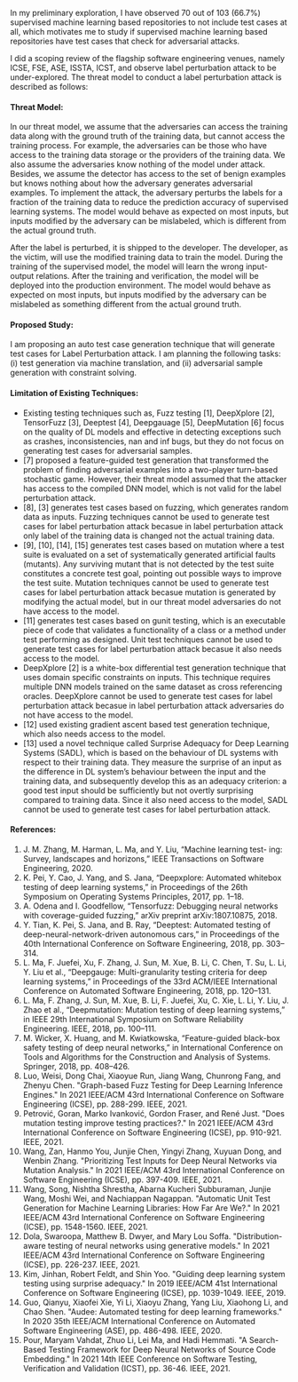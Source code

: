In my preliminary exploration, I have observed 70 out of 103 (66.7%) supervised machine learning based repositories to not include test cases at all, which motivates me to study if supervised machine learning based repositories have test cases that check for adversarial attacks. 

I did a scoping review of the flagship software engineering venues, namely ICSE, FSE, ASE, ISSTA, ICST, and observe label perturbation attack to be under-explored. The threat model to conduct a label perturbation attack is described as follows:

#### Threat Model: 
In our threat model, we assume that the adversaries can access the training data along with the ground truth of the training data, but cannot access the training process. For example, the adversaries can be those who have access to the training data storage or the providers of the training data. We also assume the adversaries know nothing of the model under attack. Besides, we assume the detector has access to the set of benign examples but knows nothing about how the adversary generates adversarial examples. To implement the attack, the adversary perturbs the labels for a fraction of the training data to reduce the prediction accuracy of supervised learning systems. The model would behave as expected on most inputs, but inputs modified by the adversary can be mislabeled, which is different from the actual ground truth. 

After the label is perturbed, it is shipped to the developer. The developer, as the victim, will use the modified training data to train the model. During the training of the supervised model, the model will learn the wrong input-output relations. After the training and verification, the model will be deployed into the production environment. The model would behave as expected on most inputs, but inputs modified by the adversary can be mislabeled as something different from the actual ground truth.

#### Proposed Study:
I am proposing an auto test case generation technique that will generate test cases for Label Perturbation attack. I am planning the following tasks: 
(i) test generation via machine translation, and 
(ii) adversarial sample generation with constraint solving.

#### Limitation of Existing Techniques:
- Existing testing techniques such as, Fuzz testing [1], DeepXplore [2], TensorFuzz [3], Deeptest [4], Deepgauage [5], DeepMutation [6] focus on the quality of DL models and effective in detecting exceptions such as crashes, inconsistencies, nan and inf bugs, but they do not focus on generating test cases for adversarial samples.
- [7] proposed a feature-guided test generation that transformed the problem of finding adversarial examples into a two-player turn-based stochastic game. However, their threat model assumed that the attacker has access to the compiled DNN model, which is not valid for the label perturbation attack.
- [8], [3] generates test cases based on fuzzing, which generates random data as inputs. Fuzzing techniques cannot be used to generate test cases for label perturbation attack becasue in label perturbation attack only label of the training data is changed not the actual training data.
- [9], [10], [14], [15] generates test cases based on mutation where a test suite is evaluated on a set of systematically generated artificial faults (mutants). Any surviving mutant that is not detected by the test suite constitutes a concrete test goal, pointing out possible ways to improve the test suite. Mutation techniques cannot be used to generate test cases for label perturbation attack becasue mutation is generated by modifying the actual model, but in our threat model adversaries do not have access to the model.
- [11] generates test cases based on gunit testing, which is an executable piece of code that validates a functionality of a class or a method under test performing as designed. Unit test techniques cannot be used to generate test cases for label perturbation attack becasue it also needs access to the model.
- DeepXplore [2] is a white-box differential test generation technique that uses domain specific constraints on inputs. This technique requires multiple DNN models trained on the same dataset as cross referencing oracles. DeepXplore cannot be used to generate test cases for label perturbation attack becasue in label perturbation attack adversaries do not have access to the model.
- [12] used existing gradient ascent based test generation technique, which also needs access to the model.
- [13] used a novel technique called Surprise Adequacy for Deep Learning Systems (SADL), which is based on the behaviour of DL systems with respect to their training data. They measure the surprise of an input as the difference in DL system’s behaviour between the input and the training data, and subsequently develop this as an adequacy criterion: a good test input should be sufficiently but not overtly surprising compared to training data. Since it also need access to the model, SADL cannot be used to generate test cases for label perturbation attack. 

#### References:
1. J. M. Zhang, M. Harman, L. Ma, and Y. Liu, “Machine learning test- ing: Survey, landscapes and horizons,” IEEE Transactions on Software Engineering, 2020.
2. K. Pei, Y. Cao, J. Yang, and S. Jana, “Deepxplore: Automated whitebox testing of deep learning systems,” in Proceedings of the 26th Symposium
on Operating Systems Principles, 2017, pp. 1–18.
3. A. Odena and I. Goodfellow, “Tensorfuzz: Debugging neural networks with coverage-guided fuzzing,” arXiv preprint arXiv:1807.10875, 2018.
4. Y. Tian, K. Pei, S. Jana, and B. Ray, “Deeptest: Automated testing of deep-neural-network-driven autonomous cars,” in Proceedings of the 40th International Conference on Software Engineering, 2018, pp. 303– 314.
5. L. Ma, F. Juefei, Xu, F. Zhang, J. Sun, M. Xue, B. Li, C. Chen, T. Su, L. Li, Y. Liu et al., “Deepgauge: Multi-granularity testing criteria for deep learning systems,” in Proceedings of the 33rd ACM/IEEE International Conference on Automated Software Engineering, 2018, pp. 120–131.
6.  L. Ma, F. Zhang, J. Sun, M. Xue, B. Li, F. Juefei, Xu, C. Xie, L. Li, Y. Liu, J. Zhao et al., “Deepmutation: Mutation testing of deep learning systems,” in IEEE 29th International Symposium on Software Reliability Engineering. IEEE, 2018, pp. 100–111.
7. M. Wicker, X. Huang, and M. Kwiatkowska, “Feature-guided black-box safety testing of deep neural networks,” in International Conference on Tools and Algorithms for the Construction and Analysis of Systems. Springer, 2018, pp. 408–426.
8. Luo, Weisi, Dong Chai, Xiaoyue Run, Jiang Wang, Chunrong Fang, and Zhenyu Chen. "Graph-based Fuzz Testing for Deep Learning Inference Engines." In 2021 IEEE/ACM 43rd International Conference on Software Engineering (ICSE), pp. 288-299. IEEE, 2021.
9. Petrović, Goran, Marko Ivanković, Gordon Fraser, and René Just. "Does mutation testing improve testing practices?." In 2021 IEEE/ACM 43rd International Conference on Software Engineering (ICSE), pp. 910-921. IEEE, 2021.
10. Wang, Zan, Hanmo You, Junjie Chen, Yingyi Zhang, Xuyuan Dong, and Wenbin Zhang. "Prioritizing Test Inputs for Deep Neural Networks via Mutation Analysis." In 2021 IEEE/ACM 43rd International Conference on Software Engineering (ICSE), pp. 397-409. IEEE, 2021.
11. Wang, Song, Nishtha Shrestha, Abarna Kucheri Subburaman, Junjie Wang, Moshi Wei, and Nachiappan Nagappan. "Automatic Unit Test Generation for Machine Learning Libraries: How Far Are We?." In 2021 IEEE/ACM 43rd International Conference on Software Engineering (ICSE), pp. 1548-1560. IEEE, 2021.
12. Dola, Swaroopa, Matthew B. Dwyer, and Mary Lou Soffa. "Distribution-aware testing of neural networks using generative models." In 2021 IEEE/ACM 43rd International Conference on Software Engineering (ICSE), pp. 226-237. IEEE, 2021.
13. Kim, Jinhan, Robert Feldt, and Shin Yoo. "Guiding deep learning system testing using surprise adequacy." In 2019 IEEE/ACM 41st International Conference on Software Engineering (ICSE), pp. 1039-1049. IEEE, 2019.
14. Guo, Qianyu, Xiaofei Xie, Yi Li, Xiaoyu Zhang, Yang Liu, Xiaohong Li, and Chao Shen. "Audee: Automated testing for deep learning frameworks." In 2020 35th IEEE/ACM International Conference on Automated Software Engineering (ASE), pp. 486-498. IEEE, 2020.
15. Pour, Maryam Vahdat, Zhuo Li, Lei Ma, and Hadi Hemmati. "A Search-Based Testing Framework for Deep Neural Networks of Source Code Embedding." In 2021 14th IEEE Conference on Software Testing, Verification and Validation (ICST), pp. 36-46. IEEE, 2021.
